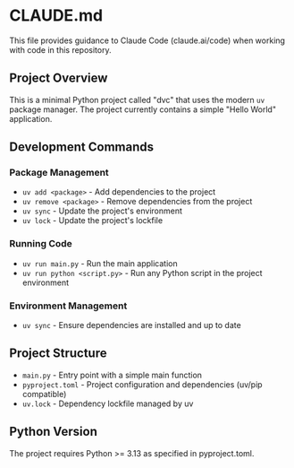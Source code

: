 # CLAUDE.md

This file provides guidance to Claude Code (claude.ai/code) when working with code in this repository.

## Project Overview

This is a minimal Python project called "dvc" that uses the modern `uv` package manager. The project currently contains a simple "Hello World" application.

## Development Commands

### Package Management
- `uv add <package>` - Add dependencies to the project
- `uv remove <package>` - Remove dependencies from the project
- `uv sync` - Update the project's environment
- `uv lock` - Update the project's lockfile

### Running Code
- `uv run main.py` - Run the main application
- `uv run python <script.py>` - Run any Python script in the project environment

### Environment Management
- `uv sync` - Ensure dependencies are installed and up to date

## Project Structure

- `main.py` - Entry point with a simple main function
- `pyproject.toml` - Project configuration and dependencies (uv/pip compatible)
- `uv.lock` - Dependency lockfile managed by uv

## Python Version

The project requires Python >= 3.13 as specified in pyproject.toml.